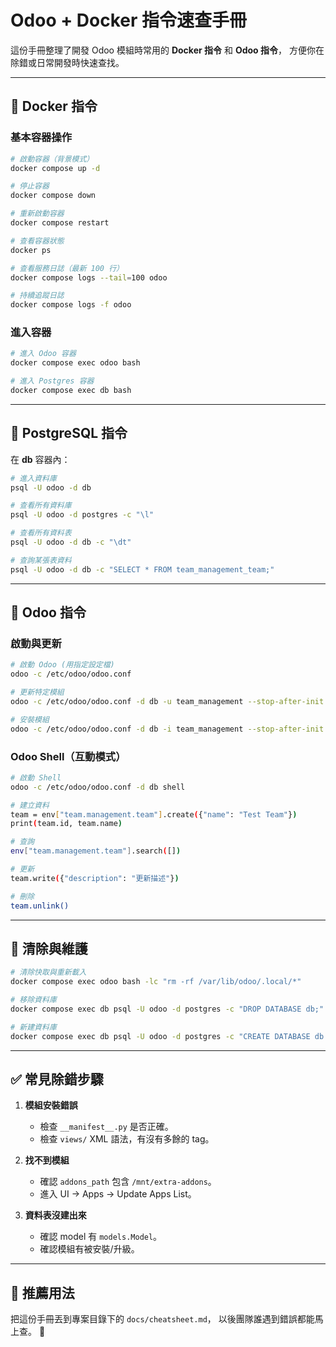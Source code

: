 # Odoo + Docker 指令速查手冊

這份手冊整理了開發 Odoo 模組時常用的 **Docker 指令** 和 **Odoo 指令**，
方便你在除錯或日常開發時快速查找。

---

## 🚢 Docker 指令

### 基本容器操作

```bash
# 啟動容器（背景模式）
docker compose up -d

# 停止容器
docker compose down

# 重新啟動容器
docker compose restart

# 查看容器狀態
docker ps

# 查看服務日誌（最新 100 行）
docker compose logs --tail=100 odoo

# 持續追蹤日誌
docker compose logs -f odoo
```

### 進入容器

```bash
# 進入 Odoo 容器
docker compose exec odoo bash

# 進入 Postgres 容器
docker compose exec db bash
```

---

## 🐘 PostgreSQL 指令

在 **db** 容器內：

```bash
# 進入資料庫
psql -U odoo -d db

# 查看所有資料庫
psql -U odoo -d postgres -c "\l"

# 查看所有資料表
psql -U odoo -d db -c "\dt"

# 查詢某張表資料
psql -U odoo -d db -c "SELECT * FROM team_management_team;"
```

---

## 🦉 Odoo 指令

### 啟動與更新

```bash
# 啟動 Odoo (用指定設定檔)
odoo -c /etc/odoo/odoo.conf

# 更新特定模組
odoo -c /etc/odoo/odoo.conf -d db -u team_management --stop-after-init

# 安裝模組
odoo -c /etc/odoo/odoo.conf -d db -i team_management --stop-after-init
```

### Odoo Shell（互動模式）

```bash
# 啟動 Shell
odoo -c /etc/odoo/odoo.conf -d db shell

# 建立資料
team = env["team.management.team"].create({"name": "Test Team"})
print(team.id, team.name)

# 查詢
env["team.management.team"].search([])

# 更新
team.write({"description": "更新描述"})

# 刪除
team.unlink()
```

---

## 🧹 清除與維護

```bash
# 清除快取與重新載入
docker compose exec odoo bash -lc "rm -rf /var/lib/odoo/.local/*"

# 移除資料庫
docker compose exec db psql -U odoo -d postgres -c "DROP DATABASE db;"

# 新建資料庫
docker compose exec db psql -U odoo -d postgres -c "CREATE DATABASE db OWNER odoo;"
```

---

## ✅ 常見除錯步驟

1. **模組安裝錯誤**
   - 檢查 `__manifest__.py` 是否正確。
   - 檢查 `views/` XML 語法，有沒有多餘的 tag。

2. **找不到模組**
   - 確認 `addons_path` 包含 `/mnt/extra-addons`。
   - 進入 UI → Apps → Update Apps List。

3. **資料表沒建出來**
   - 確認 model 有 `models.Model`。
   - 確認模組有被安裝/升級。

---

## 📌 推薦用法

把這份手冊丟到專案目錄下的 `docs/cheatsheet.md`，
以後團隊誰遇到錯誤都能馬上查。 🚀

